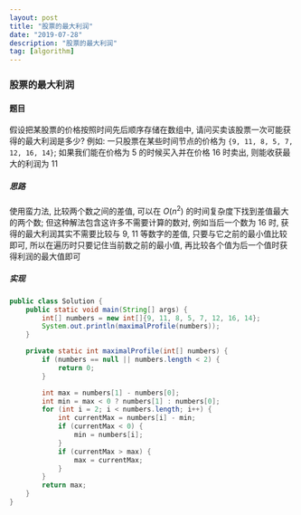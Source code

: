 ```yaml
---
layout: post
title: "股票的最大利润"
date: "2019-07-28"
description: "股票的最大利润"
tag: [algorithm]
---
```


### 股票的最大利润

#### 题目
假设把某股票的价格按照时间先后顺序存储在数组中, 请问买卖该股票一次可能获得的最大利润是多少? 例如: 一只股票在某些时间节点的价格为 `{9, 11, 8, 5, 7, 12, 16, 14}`; 如果我们能在价格为 5 的时候买入并在价格 16 时卖出, 则能收获最大的利润为 11

##### 思路
使用蛮力法, 比较两个数之间的差值, 可以在 $O(n^2)$ 的时间复杂度下找到差值最大的两个数; 但这种解法包含这许多不需要计算的数对, 例如当后一个数为 16 时, 获得的最大利润其实不需要比较与 9, 11 等数字的差值, 只要与它之前的最小值比较即可, 所以在遍历时只要记住当前数之前的最小值, 再比较各个值为后一个值时获得利润的最大值即可

##### 实现
```Java
public class Solution {
    public static void main(String[] args) {
        int[] numbers = new int[]{9, 11, 8, 5, 7, 12, 16, 14};
        System.out.println(maximalProfile(numbers));
    }

    private static int maximalProfile(int[] numbers) {
        if (numbers == null || numbers.length < 2) {
            return 0;
        }

        int max = numbers[1] - numbers[0];
        int min = max < 0 ? numbers[1] : numbers[0];
        for (int i = 2; i < numbers.length; i++) {
            int currentMax = numbers[i] - min;
            if (currentMax < 0) {
                min = numbers[i];
            }
            if (currentMax > max) {
                max = currentMax;
            }
        }
        return max;
    }
}
```
